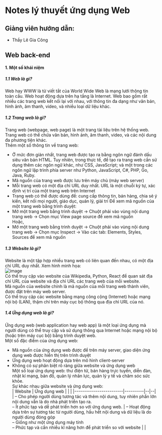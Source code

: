 # Notes lý thuyết ứng dụng Web
## Giảng viên hướng dẫn:
* Thầy Lê Gia Công
## 
## Web back-end
#### 1. Một số khái niệm  
##### 1.1 Web là gì?  
Web hay WWW là từ viết tắt của World Wide Web là mạng lưới thông tin toàn cầu. Web hoạt động dựa trên hạ tầng là Internet. Web bao gồm rất nhiều các trang web kết nối lại với nhau, với thông tin đa dạng như văn bản, hình ảnh, âm thanh, video, và nhiều loại dữ liệu khác.
##### 1.2 Trang web là gì?  
Trang web (webpage, web page) là một trang tài liệu trên hệ thống web. Trang web có thể chứa văn bản, hình ảnh, âm thanh, video, và các nội dung đa phương tiện khác.  
Thêm một số thông tin về trang web:  
- Ở mức đơn giản nhất, trang web được tạo ra bằng ngôn ngữ đánh dấu siêu văn bản HTML. Tuy nhiên, trong thực tế, để tạo ra trang web cần sử dụng thêm các ngôn ngữ khác, như CSS, JavaScript; và một trong các ngôn ngữ lập trình phía server như Python, JavaScript, C#, PHP, Go, Java, Ruby.
- Mã nguồn của trang web được lưu trên máy chủ (máy web server)
- Mỗi trang web có một địa chỉ URL duy nhất. URL là một chuỗi ký tự, xác định vị trí của một trang web trên Internet
- Trang web có thể được dùng để: cung cấp thông tin, bán hàng, chia sẻ ý kiến, kết nối mọi người, giáo dục, quản lý, giải trí
Để xem mã nguồn của một trang web bằng trình duyệt:  
- Mở một trang web bằng trình duyệt -> Chuột phải vào vùng nội dung trang web -> Chọn mục View page source để xem mã nguồn  
Hoặc,  
- Mở một trang web bằng trình duyệt -> Chuột phải vào vùng nội dung trang web -> Chọn mục Inspect -> Vào các tab: Elements, Styles, Sources để xem mã nguồn  
##### 1.3 Website là gì?  
Website là một tập hợp nhiều trang web có liên quan đến nhau, có một địa chỉ URL duy nhất. Xem hình minh họa:  
![image](https://github.com/user-attachments/assets/9b4d3272-e5ca-4864-b677-289016d125fe)  
Có thể truy cập vào website của Wikipedia, Python, React để quan sát địa chỉ URL của website và địa chỉ URL các trang web của mỗi website.  
Mã nguồn của website chính là mã nguồn của mỗi trang web thành viên, được đặt trên máy web server.  
Có thể truy cập các website bằng mạng công cộng (Internet) hoặc mạng nội bộ (LAN), thậm chí trên máy cục bộ thông qua địa chỉ URL của nó.  
##### 1.4 Ứng dụng web là gì?  
Ứng dụng web (web application hay web app) là một loại ứng dụng mà người dùng có thể truy cập và sử dụng thông qua Internet hoặc mạng nội bộ (hoặc trên máy cục bộ) bằng trình duyệt web.  
Một số đặc điểm của ứng dụng web:  
- Mã nguồn của ứng dụng web được để trên máy server, giao diện ứng dụng web được hiển thị trên trình duyệt  
- Ứng dụng web hoạt động dựa trên mô hình client-server  
- Không có sự phân biệt rõ ràng giữa website và ứng dụng web  
Một số loại ứng dụng web: thư điện tử, bán hàng trực tuyến, diễn đàn, nhật kí mạng, bản đồ, quản lý nhân lực, quản lý y tế và chăm sóc sức khỏe.  
Sự khác nhau giữa website và ứng dụng web:  
| Website                     | Ứng dụng web     |  |  |
|-------------------------|----------|--|--|
| – Cho phép người dùng tương tác và thêm nội dung, tuy nhiên phần lớn nội dung vẫn là do nhà phát triển tạo ra.<br>– Ít phức tạp và dễ phát triển hơn so với ứng dụng web.              | – Hoạt động dựa trên sự tương tác từ người dùng, hầu hết nội dung và dữ liệu là do người dùng đóng góp<br>– Giống như một ứng dụng máy tính<br>– Phức tạp và cần nhiều kĩ năng hơn để phát triển so với website  | | 
